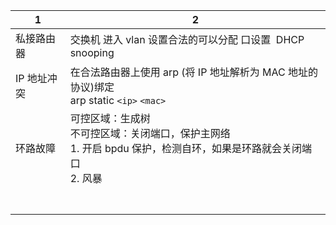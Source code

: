 | 1           | 2                                                                                                                              |
| ----------- | ------------------------------------------------------------------------------------------------------------------------------ |
| 私接路由器  | 交换机 进入 vlan 设置合法的可以分配 口设置  DHCP snooping                                                                      |
| IP 地址冲突 | 在合法路由器上使用 arp (将 IP 地址解析为 MAC 地址的协议)绑定<br />arp static `<ip>` `<mac>`                                    |
| 环路故障    | 可控区域：生成树<br />不可控区域：关闭端口，保护主网络  <br />1. 开启 bpdu 保护，检测自环，如果是环路就会关闭端口<br />2. 风暴 |
|             |                                                                                                                                |
|             |                                                                                                                                |
|             |                                                                                                                                |
|             |                                                                                                                                |
|             |                                                                                                                                |
|             |                                                                                                                                |
|             |                                                                                                                                |
